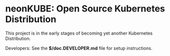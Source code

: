 ﻿# neonKUBE: Open Source Kubernetes Distribution

This project is in the early stages of becoming yet another Kubernetes Distribution.

Developers: See the **$/doc.DEVELOPER.md** file for setup instructions.

